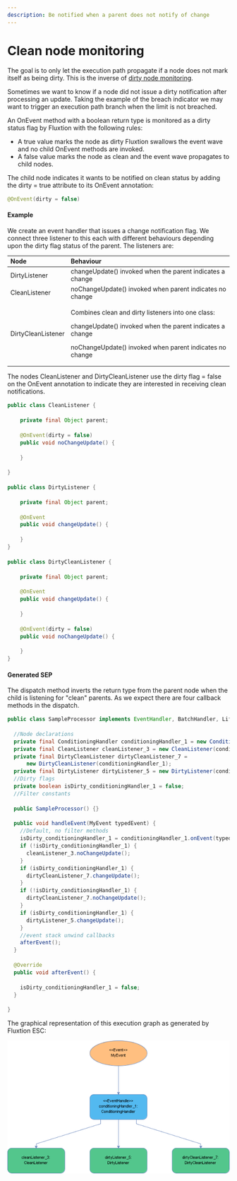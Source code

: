 ```yaml
---
description: Be notified when a parent does not notify of change
---
```


# Clean node monitoring

The goal is to only let the execution path propagate if a node does not mark itself as being dirty. This is the inverse of [dirty node monitoring](dirty-node-monitoring.md).

Sometimes we want to know if a node did not issue a dirty notification after processing an update. Taking the example of the breach indicator we may want to trigger an execution path branch when the limit is not breached. 

An OnEvent method with a boolean return type is monitored as a dirty status flag by Fluxtion with the following rules:

* A true value marks the node as dirty Fluxtion swallows the event wave and no child OnEvent methods are invoked.
* A false value marks the node as clean and the event wave propagates to child nodes.

The child node indicates it wants to be notified on clean status by adding the dirty = true attribute to its OnEvent annotation: 

```java
@OnEvent(dirty = false)
```

#### Example

We create an event handler that issues a change notification flag. We connect three listener to this each with different behaviours depending upon the dirty flag status of the parent. The listeners are:

<table>
  <thead>
    <tr>
      <th style="text-align:left">Node</th>
      <th style="text-align:left">Behaviour</th>
    </tr>
  </thead>
  <tbody>
    <tr>
      <td style="text-align:left">DirtyListener</td>
      <td style="text-align:left">changeUpdate() invoked when the parent indicates a change</td>
    </tr>
    <tr>
      <td style="text-align:left">CleanListener</td>
      <td style="text-align:left">noChangeUpdate() invoked when parent indicates no change</td>
    </tr>
    <tr>
      <td style="text-align:left">DirtyCleanListener</td>
      <td style="text-align:left">
        <p>Combines clean and dirty listeners into one class:</p>
        <p>changeUpdate() invoked when the parent indicates a change</p>
        <p>noChangeUpdate() invoked when parent indicates no change</p>
      </td>
    </tr>
  </tbody>
</table>The nodes CleanListener and DirtyCleanListener use the dirty flag = false on the OnEvent annotation to indicate they are interested in receiving clean notifications.

```java
public class CleanListener {

    private final Object parent;
    
    @OnEvent(dirty = false)
    public void noChangeUpdate() {

    }

}

public class DirtyListener {
   
    private final Object parent;

    @OnEvent
    public void changeUpdate() {

    } 
}

public class DirtyCleanListener {
       
    private final Object parent;

    @OnEvent
    public void changeUpdate() {

    } 
    
    @OnEvent(dirty = false)
    public void noChangeUpdate() {

    }
}
```

#### Generated SEP

The dispatch method inverts the return type from the parent node when the child is listening for "clean" parents. As we expect there are four callback methods in the dispatch.

```java
public class SampleProcessor implements EventHandler, BatchHandler, Lifecycle {

  //Node declarations
  private final ConditioningHandler conditioningHandler_1 = new ConditioningHandler();
  private final CleanListener cleanListener_3 = new CleanListener(conditioningHandler_1);
  private final DirtyCleanListener dirtyCleanListener_7 =
      new DirtyCleanListener(conditioningHandler_1);
  private final DirtyListener dirtyListener_5 = new DirtyListener(conditioningHandler_1);
  //Dirty flags
  private boolean isDirty_conditioningHandler_1 = false;
  //Filter constants

  public SampleProcessor() {}

  public void handleEvent(MyEvent typedEvent) {
    //Default, no filter methods
    isDirty_conditioningHandler_1 = conditioningHandler_1.onEvent(typedEvent);
    if (!isDirty_conditioningHandler_1) {
      cleanListener_3.noChangeUpdate();
    }
    if (isDirty_conditioningHandler_1) {
      dirtyCleanListener_7.changeUpdate();
    }
    if (!isDirty_conditioningHandler_1) {
      dirtyCleanListener_7.noChangeUpdate();
    }
    if (isDirty_conditioningHandler_1) {
      dirtyListener_5.changeUpdate();
    }
    //event stack unwind callbacks
    afterEvent();
  }

  @Override
  public void afterEvent() {

    isDirty_conditioningHandler_1 = false;
  }

}
```

 The graphical representation of this execution graph as generated by Fluxtion ESC:

![Sample SEP for clean and dirty listeners](../../.gitbook/assets/sampleprocessor%20%284%29.png)

